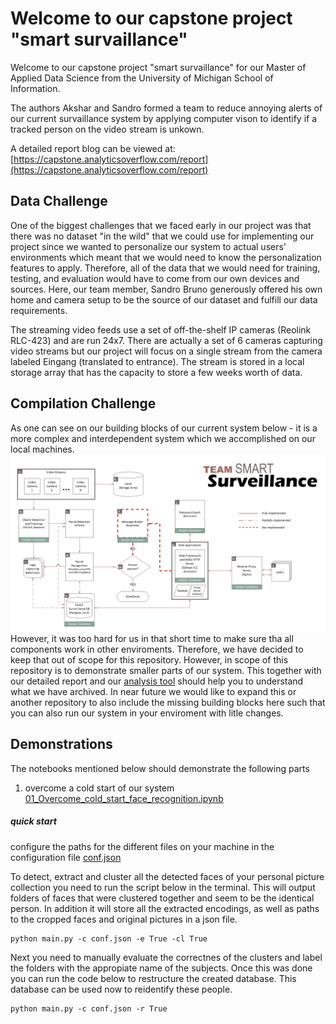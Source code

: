 # Welcome to our capstone project "smart survaillance"
Welcome to our capstone project "smart survaillance" for our Master of Applied Data Science from the University of Michigan School of Information.

The authors Akshar and Sandro formed a team to reduce annoying alerts of our current survaillance system by applying computer vison to identify if a tracked person on the video stream is unkown.

A detailed report blog can be viewed at: [https://capstone.analyticsoverflow.com/report](https://capstone.analyticsoverflow.com/report)

## Data Challenge
One of the biggest challenges that we faced early in our project was that there was no dataset "in the wild" that we could use for implementing our project since we wanted to personalize our system to actual users' environments which meant that we would need to know the personalization features to apply. Therefore, all of the data that we would need for training, testing, and evaluation would have to come from our own devices and sources. Here, our team member, Sandro Bruno generously offered his own home and camera setup to be the source of our dataset and fulfill our data requirements.

The streaming video feeds use a set of off-the-shelf IP cameras (Reolink RLC-423) and are run 24x7. There are actually a set of 6 cameras capturing video streams but our project will focus on a single stream from the camera labeled Eingang (translated to entrance). The stream is stored in a local storage array that has the capacity to store a few weeks worth of data. 

## Compilation Challenge
As one can see on our building blocks of our current system below - it is a more complex and interdependent system which we accomplished on our local machines. 
![alt text](pics/building_blocks.png)
However, it was too hard for us in that short time to make sure tha all components work in other enviroments. Therefore, we have decided to keep that out of scope for this repository. However, in scope of this repository is to demonstrate smaller parts of our system. This together with our detailed report and our [analysis tool](https://capstone.analyticsoverflow.com/analysis) should help you to understand what we have archived. In near future we would like to expand this or another repository to also include the missing building blocks here such that you can also run our system in your enviroment with litle changes.

## Demonstrations
The notebooks mentioned below should demonstrate the following parts
1) overcome a cold start of our system [01_Overcome_cold_start_face_recognition.ipynb](01_Overcome_cold_start_face_recognition.ipynb)



##### quick start
configure the paths for the different files on your machine in the configuration file [conf.json](conf.json)

To detect, extract and cluster all the detected faces of your personal picture collection you need to run the script below in the terminal. This will output folders of faces that were clustered together and seem to be the identical person. In addition it will store all the extracted encodings, as well as paths to the cropped faces and original pictures in a json file.

```terminal
python main.py -c conf.json -e True -cl True
```
Next you need to manually evaluate the correctnes of the clusters and label the folders with the appropiate name of the subjects. Once this was done you can run the code below to restructure the created database. This database can be used now to reidentify these people.

```terminal
python main.py -c conf.json -r True
```
